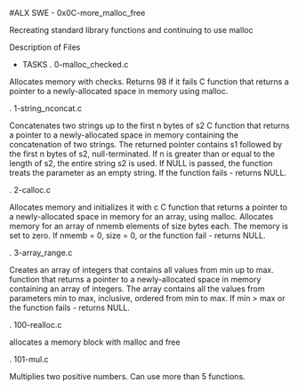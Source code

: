 #ALX SWE - 0x0C-more_malloc_free


Recreating standard library functions and continuing to use malloc

Description of Files

* TASKS
. 0-malloc_checked.c

Allocates memory with checks. Returns 98 if it fails
C function that returns a pointer to a newly-allocated space in memory using malloc.

. 1-string_nconcat.c

Concatenates two strings up to the first n bytes of s2
C function that returns a pointer to a newly-allocated space in memory containing the concatenation of two strings.
The returned pointer contains s1 followed by the first n bytes of s2, null-terminated.
If n is greater than or equal to the length of s2, the entire string s2 is used.
If NULL is passed, the function treats the parameter as an empty string.
If the function fails - returns NULL.

. 2-calloc.c

Allocates memory and initializes it with c
C function that returns a pointer to a newly-allocated space in memory for an array, using malloc.
Allocates memory for an array of nmemb elements of size bytes each.
The memory is set to zero.
If nmemb = 0, size = 0, or the function fail - returns NULL.

. 3-array_range.c

Creates an array of integers that contains all values from min up to max.
 function that returns a pointer to a newly-allocated space in memory containing an array of integers.
The array contains all the values from parameters min to max, inclusive, ordered from min to max.
If min > max or the function fails - returns NULL.

. 100-realloc.c

allocates a memory block with malloc and free

. 101-mul.c

Multiplies two positive numbers. Can use more than 5 functions.
